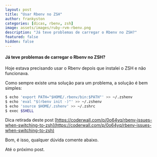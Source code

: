 ```yaml
---
layout: post
title: "Usar Rbenv no ZSH"
author: frankyston
categories: [dicas, rbenv, zsh]
image: assets/images/ruby-rvm-rbenv.png
description: "Já teve problemas de carregar o Rbenv no ZSH?"
featured: false
hidden: false
---
```


#### Já teve problemas de carregar o Rbenv no ZSH?

Hoje estava precisando usar o Rbenv depois que instalei o ZSH e não funcionava.

Como sempre existe uma solução para um problema, a solução é bem simples:

```bash
$ echo 'export PATH="$HOME/.rbenv/bin:$PATH"' >> ~/.zshenv
$ echo 'eval "$(rbenv init -)"' >> ~/.zshenv
$ echo 'source $HOME/.zshenv' >> ~/.zshrc
$ exec $SHELL
```
Dica retirada deste post [https://coderwall.com/p/0o64yq/rbenv-issues-when-switching-to-zsh](https://coderwall.com/p/0o64yq/rbenv-issues-when-switching-to-zsh)

Bom, é isso, qualquer dúvida comente abaixo.

Até o próximo post.
